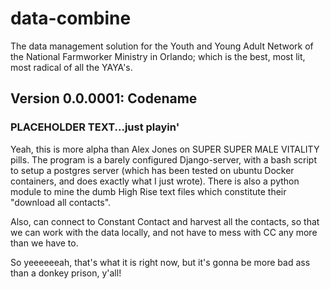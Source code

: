 # data-combine

The data management solution for the Youth and Young Adult Network of the
National Farmworker Ministry in Orlando; which is the best, most lit, most
radical of all the YAYA's.

## Version 0.0.0001: Codename <Insert-Codename Here>

### PLACEHOLDER TEXT...just playin'

Yeah, this is more alpha than Alex Jones on SUPER SUPER MALE VITALITY pills.
The program is a barely configured Django-server, with a bash script to setup
a postgres server (which has been tested on ubuntu Docker containers, and does
exactly what I just wrote). There is also a python module to mine the dumb High
Rise text files which constitute their "download all contacts".

Also, can connect to Constant Contact and harvest all the contacts, so that we
can work with the data locally, and not have to mess with CC any more than we
have to.

So yeeeeeeah, that's what it is right now, but it's gonna be more bad ass than
a donkey prison, y'all!

